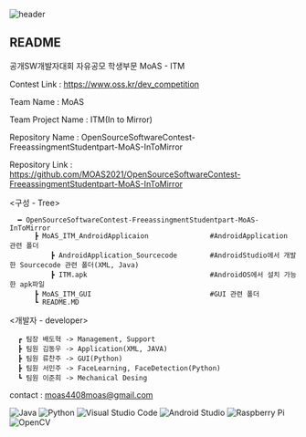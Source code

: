 ![header](https://capsule-render.vercel.app/api?type=waving&color=gradient&height=300&section=header&text=OSSContest%20MoAS&fontSize=90)




## README

공개SW개발자대회
자유공모
학생부문
MoAS - ITM

Contest Link : https://www.oss.kr/dev_competition

Team Name : MoAS

Team Project Name : ITM(In to Mirror)

Repository Name : OpenSourceSoftwareContest-FreeassingmentStudentpart-MoAS-InToMirror

Repository Link : https://github.com/MOAS2021/OpenSourceSoftwareContest-FreeassingmentStudentpart-MoAS-InToMirror
      
      
<구성 - Tree>      

      ━ OpenSourceSoftwareContest-FreeassingmentStudentpart-MoAS-InToMirror     
          ┣ MoAS_ITM_AndroidApplicaion               #AndroidApplication 관련 폴더
              ┣ AndroidApplication_Sourcecode        #AndroidStudio에서 개발한 Sourcecode 관련 폴더(XML, Java)
              ┣ ITM.apk                              #AndroidOS에서 설치 가능한 apk파일
          ┣ MoAS_ITM_GUI                             #GUI 관련 폴더
          ┗ README.MD
          

<개발자 - developer>
      
      ┏ 팀장 배도혁 -> Management, Support
      ┣ 팀원 김동우 -> Application(XML, JAVA)
      ┣ 팀원 류찬주 -> GUI(Python)
      ┣ 팀원 서민주 -> FaceLearning, FaceDetection(Python)
      ┗ 팀원 이준희 -> Mechanical Desing


contact : moas4408moas@gmail.com




![Java](https://img.shields.io/badge/java-%23ED8B00.svg?style=for-the-badge&logo=java&logoColor=white) ![Python](https://img.shields.io/badge/python-3670A0?style=for-the-badge&logo=python&logoColor=ffdd54) ![Visual Studio Code](https://img.shields.io/badge/Visual%20Studio%20Code-0078d7.svg?style=for-the-badge&logo=visual-studio-code&logoColor=white) ![Android Studio](https://img.shields.io/badge/Android%20Studio-3DDC84.svg?style=for-the-badge&logo=android-studio&logoColor=white) ![Raspberry Pi](https://img.shields.io/badge/-RaspberryPi-C51A4A?style=for-the-badge&logo=Raspberry-Pi) ![OpenCV](https://img.shields.io/badge/opencv-%23white.svg?style=for-the-badge&logo=opencv&logoColor=white)
